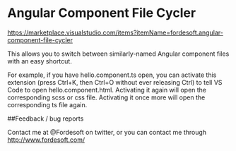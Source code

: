 # Angular Component File Cycler

https://marketplace.visualstudio.com/items?itemName=fordesoft.angular-component-file-cycler

This allows you to switch between similarly-named Angular component files with an easy shortcut.

For example, if you have hello.component.ts open, you can activate this extension (press Ctrl+K, then Ctrl+O without ever releasing Ctrl) to tell VS Code to open hello.component.html.  Activating it again will open the corresponding scss or css file.  Activating it once more will open the corresponding ts file again.

##Feedback / bug reports

Contact me at @Fordesoft on twitter, or you can contact me through http://www.fordesoft.com/

